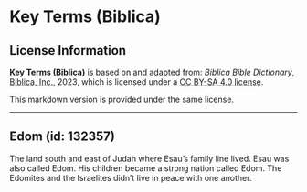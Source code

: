 # Key Terms (Biblica)

## License Information

**Key Terms (Biblica)** is based on and adapted from: _Biblica Bible Dictionary_, [Biblica, Inc.](https://www.biblica.com/), 2023, which is licensed under a [CC BY-SA 4.0 license](https://creativecommons.org/licenses/by-sa/4.0/legalcode.en).

This markdown version is provided under the same license.



--------------------------------

## Edom (id: 132357)

The land south and east of Judah where Esau’s family line lived. Esau was also called Edom. His children became a strong nation called Edom. The Edomites and the Israelites didn’t live in peace with one another.


